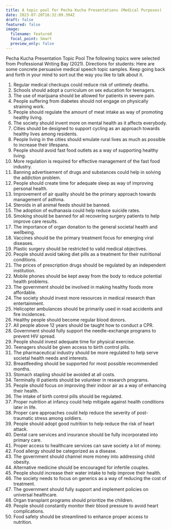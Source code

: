 ```yaml
---
title: A topic pool for Pecha Kucha Presentations (Medical Purposes)
date: 2023-07-20T16:32:09.394Z
draft: false
featured: false
image:
  filename: featured
  focal_point: Smart
  preview_only: false
---
```

Pecha Kucha Presentation Topic Pool
The following topics were selected from Professional Writing Bay (2021).
Directions for students:
Here are some concrete persuasive medical speech topic samples. Keep going back and forth in your mind to sort out the way you like to talk about it.

1. Regular medical checkups could reduce risk of untimely deaths.
2. Schools should adopt a curriculum on sex education for teenagers.
3. The use of marijuana should be allowed for patients in severe pain.  
4. People suffering from diabetes should not engage on physically straining work.
5. People should regulate the amount of meat intake as way of promoting healthy living.
6. The society should invent more on mental health as it affects everybody.
7. Cities should be designed to support cycling as an approach towards healthy lives among residents.
8. People living in the cities should emulate rural lives as much as possible to increase their lifespans.
9. People should avoid fast food outlets as a way of supporting healthy living.
10. More regulation is required for effective management of the fast food industry.
11. Banning advertisement of drugs and substances could help in solving the addiction problem.
12. People should create time for adequate sleep as way of improving personal health.
13. Improvement of air quality should be the primary approach towards management of asthma.
14. Steroids in all animal feeds should be banned.
15. The adoption of euthanasia could help reduce suicide rates.
16. Smoking should be banned for all recovering surgery patients to help improve care results.
17. The importance of organ donation to the general societal health and wellbeing.
18. Vaccines should be the primary treatment focus for emerging viral diseases.
19. Plastic surgery should be restricted to valid medical objectives.
20. People should avoid taking diet pills as a treatment for their nutritional conditions.
21. The prices of prescription drugs should be regulated by an independent institution.
22. Mobile phones should be kept away from the body to reduce potential health problems.
23. The government should be involved in making healthy foods more affordable.
24. The society should invest more resources in medical research than entertainment.
25. Helicopter ambulances should be primarily used in road accidents and fire incidences.
26. Healthy people should become regular blood donors.
27. All people above 12 years should be taught how to conduct a CPR.
28. Government should fully support the needle-exchange programs to prevent HIV spread.
29. People should invest adequate time for physical exercise.
30. Teenagers should be given access to birth control pills.
31. The pharmaceutical industry should be more regulated to help serve societal health needs and interests.
32. Breastfeeding should be supported for most possible recommended months.
33. Stomach stapling should be avoided at all costs.
34. Terminally ill patients should be volunteer in research programs.
35. People should focus on improving their indoor air as a way of enhancing their health.
36. The intake of birth control pills should be regulated.  
37. Proper nutrition at infancy could help mitigate against health conditions later in life.
38. Proper care approaches could help reduce the severity of post-traumatic stress among soldiers.
39. People should adopt good nutrition to help reduce the risk of heart attack.
40. Dental care services and insurance should be fully incorporated into primary care.
41. Proper access to healthcare services can save society a lot of money.
42. Food allergy should be categorized as a disease.
43. The government should channel more money into addressing child obesity.
44. Alternative medicine should be encouraged for infertile couples.
45. People should increase their water intake to help improve their health.
46. The society needs to focus on generics as a way of reducing the cost of treatment.
47. The government should fully support and implement policies on universal healthcare.
48. Organ transplant programs should prioritize the children.
49. People should constantly monitor their blood pressure to avoid heart complications.
50. Food safety should be streamlined to enhance proper access to nutrition.
